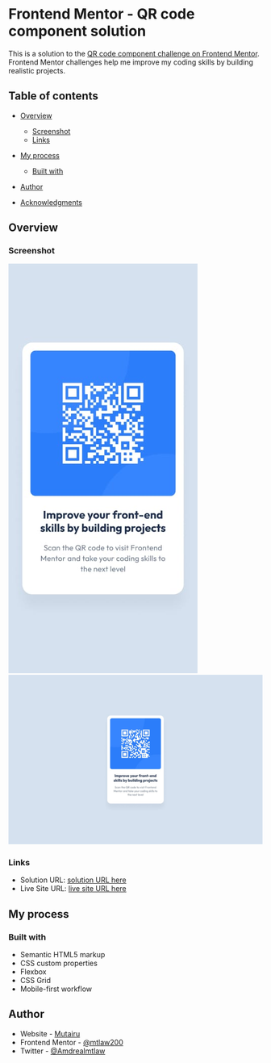 # Frontend Mentor - QR code component solution

This is a solution to the [QR code component challenge on Frontend Mentor](https://www.frontendmentor.io/challenges/qr-code-component-iux_sIO_H). Frontend Mentor challenges help me improve my coding skills by building realistic projects.

## Table of contents

- [Overview](#overview)
  - [Screenshot](#screenshot)
  - [Links](#links)
- [My process](#my-process)

  - [Built with](#built-with)

- [Author](#author)
- [Acknowledgments](#acknowledgments)

## Overview

### Screenshot

![](./design/mobile-design.jpg)
![](./design/desktop-design.jpg)

### Links

- Solution URL: [solution URL here](https://github.com/mtLaw200/qr-code)
- Live Site URL: [live site URL here](https://mtlaw-qr-code-project.netlify.app/)

## My process

### Built with

- Semantic HTML5 markup
- CSS custom properties
- Flexbox
- CSS Grid
- Mobile-first workflow

## Author

- Website - [Mutairu](https://mtlaw200.github.io/lawal-Mutairu-official-webpage/)
- Frontend Mentor - [@mtlaw200](https://www.frontendmentor.io/profile/mtLaw200)
- Twitter - [@Amdrealmtlaw](https://twitter.com/Amdrealmtlaw)
